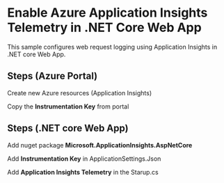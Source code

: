 # Enable Azure Application Insights Telemetry in .NET Core Web App

This sample configures web request logging using Application Insights in .NET core Web App.

## Steps (Azure Portal)
Create new Azure resources (Application Insights)

Copy the **Instrumentation Key** from portal 

## Steps (.NET core Web App)
Add nuget package **Microsoft.ApplicationInsights.AspNetCore**

Add **Instrumentation Key** in ApplicationSettings.Json

Add **Application Insights Telemetry** in the Starup.cs
